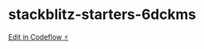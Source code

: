 # stackblitz-starters-6dckms

[Edit in Codeflow ⚡️](https://stackblitz.com/~/github.com/amercury/stackblitz-starters-6dckms)